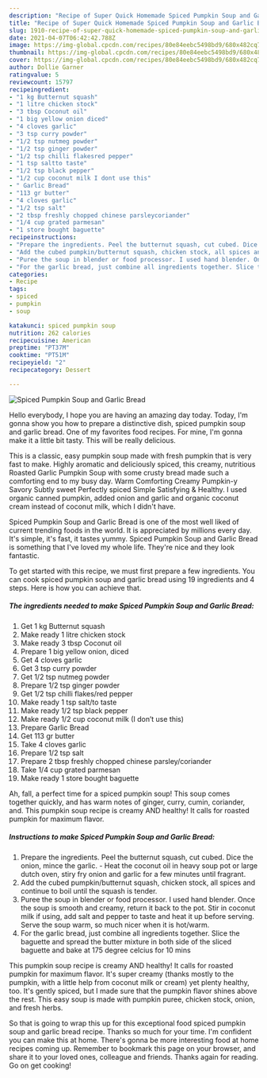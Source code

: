 ```yaml
---
description: "Recipe of Super Quick Homemade Spiced Pumpkin Soup and Garlic Bread"
title: "Recipe of Super Quick Homemade Spiced Pumpkin Soup and Garlic Bread"
slug: 1910-recipe-of-super-quick-homemade-spiced-pumpkin-soup-and-garlic-bread
date: 2021-04-07T06:42:42.788Z
image: https://img-global.cpcdn.com/recipes/80e84eebc5498bd9/680x482cq70/spiced-pumpkin-soup-and-garlic-bread-recipe-main-photo.jpg
thumbnail: https://img-global.cpcdn.com/recipes/80e84eebc5498bd9/680x482cq70/spiced-pumpkin-soup-and-garlic-bread-recipe-main-photo.jpg
cover: https://img-global.cpcdn.com/recipes/80e84eebc5498bd9/680x482cq70/spiced-pumpkin-soup-and-garlic-bread-recipe-main-photo.jpg
author: Dollie Garner
ratingvalue: 5
reviewcount: 15797
recipeingredient:
- "1 kg Butternut squash"
- "1 litre chicken stock"
- "3 tbsp Coconut oil"
- "1 big yellow onion diced"
- "4 cloves garlic"
- "3 tsp curry powder"
- "1/2 tsp nutmeg powder"
- "1/2 tsp ginger powder"
- "1/2 tsp chilli flakesred pepper"
- "1 tsp saltto taste"
- "1/2 tsp black pepper"
- "1/2 cup coconut milk I dont use this"
- " Garlic Bread"
- "113 gr butter"
- "4 cloves garlic"
- "1/2 tsp salt"
- "2 tbsp freshly chopped chinese parsleycoriander"
- "1/4 cup grated parmesan"
- "1 store bought baguette"
recipeinstructions:
- "Prepare the ingredients. Peel the butternut squash, cut cubed. Dice the onion, mince the garlic. Heat the coconut oil in heavy soup pot or large dutch oven, stiry fry onion and garlic for a few minutes until fragrant."
- "Add the cubed pumpkin/butternut squash, chicken stock, all spices and continue to boil until the squash is tender."
- "Puree the soup in blender or food processor. I used hand blender. Once the soup is smooth and creamy, return it back to the pot. Stir in coconut milk if using, add salt and pepper to taste and heat it up before serving. Serve the soup warm, so much nicer when it is hot/warm."
- "For the garlic bread, just combine all ingredients together. Slice the baguette and spread the butter mixture in both side of the sliced baguette and bake at 175 degree celcius for 10 mins"
categories:
- Recipe
tags:
- spiced
- pumpkin
- soup

katakunci: spiced pumpkin soup 
nutrition: 262 calories
recipecuisine: American
preptime: "PT37M"
cooktime: "PT51M"
recipeyield: "2"
recipecategory: Dessert

---
```



![Spiced Pumpkin Soup and Garlic Bread](https://img-global.cpcdn.com/recipes/80e84eebc5498bd9/680x482cq70/spiced-pumpkin-soup-and-garlic-bread-recipe-main-photo.jpg)

Hello everybody, I hope you are having an amazing day today. Today, I'm gonna show you how to prepare a distinctive dish, spiced pumpkin soup and garlic bread. One of my favorites food recipes. For mine, I'm gonna make it a little bit tasty. This will be really delicious.

This is a classic, easy pumpkin soup made with fresh pumpkin that is very fast to make. Highly aromatic and deliciously spiced, this creamy, nutritious Roasted Garlic Pumpkin Soup with some crusty bread made such a comforting end to my busy day. Warm Comforting Creamy Pumpkin-y Savory Subtly sweet Perfectly spiced Simple Satisfying &amp; Healthy. I used organic canned pumpkin, added onion and garlic and organic coconut cream instead of coconut milk, which I didn&#39;t have.

Spiced Pumpkin Soup and Garlic Bread is one of the most well liked of current trending foods in the world. It is appreciated by millions every day. It's simple, it's fast, it tastes yummy. Spiced Pumpkin Soup and Garlic Bread is something that I've loved my whole life. They're nice and they look fantastic.


To get started with this recipe, we must first prepare a few ingredients. You can cook spiced pumpkin soup and garlic bread using 19 ingredients and 4 steps. Here is how you can achieve that.

<!--inarticleads1-->

##### The ingredients needed to make Spiced Pumpkin Soup and Garlic Bread:

1. Get 1 kg Butternut squash
1. Make ready 1 litre chicken stock
1. Make ready 3 tbsp Coconut oil
1. Prepare 1 big yellow onion, diced
1. Get 4 cloves garlic
1. Get 3 tsp curry powder
1. Get 1/2 tsp nutmeg powder
1. Prepare 1/2 tsp ginger powder
1. Get 1/2 tsp chilli flakes/red pepper
1. Make ready 1 tsp salt/to taste
1. Make ready 1/2 tsp black pepper
1. Make ready 1/2 cup coconut milk (I don’t use this)
1. Prepare  Garlic Bread
1. Get 113 gr butter
1. Take 4 cloves garlic
1. Prepare 1/2 tsp salt
1. Prepare 2 tbsp freshly chopped chinese parsley/coriander
1. Take 1/4 cup grated parmesan
1. Make ready 1 store bought baguette


Ah, fall, a perfect time for a spiced pumpkin soup! This soup comes together quickly, and has warm notes of ginger, curry, cumin, coriander, and. This pumpkin soup recipe is creamy AND healthy! It calls for roasted pumpkin for maximum flavor. 

<!--inarticleads2-->

##### Instructions to make Spiced Pumpkin Soup and Garlic Bread:

1. Prepare the ingredients. Peel the butternut squash, cut cubed. Dice the onion, mince the garlic. - Heat the coconut oil in heavy soup pot or large dutch oven, stiry fry onion and garlic for a few minutes until fragrant.
1. Add the cubed pumpkin/butternut squash, chicken stock, all spices and continue to boil until the squash is tender.
1. Puree the soup in blender or food processor. I used hand blender. Once the soup is smooth and creamy, return it back to the pot. Stir in coconut milk if using, add salt and pepper to taste and heat it up before serving. Serve the soup warm, so much nicer when it is hot/warm.
1. For the garlic bread, just combine all ingredients together. Slice the baguette and spread the butter mixture in both side of the sliced baguette and bake at 175 degree celcius for 10 mins


This pumpkin soup recipe is creamy AND healthy! It calls for roasted pumpkin for maximum flavor. It&#39;s super creamy (thanks mostly to the pumpkin, with a little help from coconut milk or cream) yet plenty healthy, too. It&#39;s gently spiced, but I made sure that the pumpkin flavor shines above the rest. This easy soup is made with pumpkin puree, chicken stock, onion, and fresh herbs. 

So that is going to wrap this up for this exceptional food spiced pumpkin soup and garlic bread recipe. Thanks so much for your time. I'm confident you can make this at home. There's gonna be more interesting food at home recipes coming up. Remember to bookmark this page on your browser, and share it to your loved ones, colleague and friends. Thanks again for reading. Go on get cooking!
